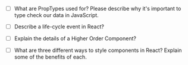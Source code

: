 - [ ] What are PropTypes used for? Please describe why it's important to type check our data in JavaScript.

* [ ] Describe a life-cycle event in React?

- [ ] Explain the details of a Higher Order Component?

* [ ] What are three different ways to style components in React? Explain some of the benefits of each.
